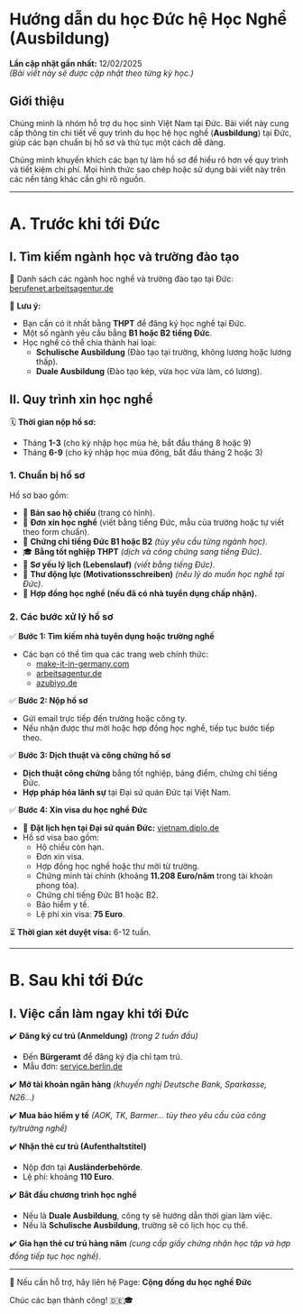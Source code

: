 # **Hướng dẫn du học Đức hệ Học Nghề (Ausbildung)**

**Lần cập nhật gần nhất:** 12/02/2025  
_(Bài viết này sẽ được cập nhật theo từng kỳ học.)_

## **Giới thiệu**

Chúng mình là nhóm hỗ trợ du học sinh Việt Nam tại Đức. Bài viết này cung cấp thông tin chi tiết về quy trình du học hệ học nghề (**Ausbildung**) tại Đức, giúp các bạn chuẩn bị hồ sơ và thủ tục một cách dễ dàng.

Chúng mình khuyến khích các bạn tự làm hồ sơ để hiểu rõ hơn về quy trình và tiết kiệm chi phí. Mọi hình thức sao chép hoặc sử dụng bài viết này trên các nền tảng khác cần ghi rõ nguồn.

---

# **A. Trước khi tới Đức**

## **I. Tìm kiếm ngành học và trường đào tạo**

🔗 Danh sách các ngành học nghề và trường đào tạo tại Đức: [berufenet.arbeitsagentur.de](https://berufenet.arbeitsagentur.de/)

📌 **Lưu ý:**

- Bạn cần có ít nhất bằng **THPT** để đăng ký học nghề tại Đức.
- Một số ngành yêu cầu bằng **B1 hoặc B2 tiếng Đức**.
- Học nghề có thể chia thành hai loại:
    - **Schulische Ausbildung** (Đào tạo tại trường, không lương hoặc lương thấp).
    - **Duale Ausbildung** (Đào tạo kép, vừa học vừa làm, có lương).

## **II. Quy trình xin học nghề**

🗓 **Thời gian nộp hồ sơ:**

- Tháng **1-3** (cho kỳ nhập học mùa hè, bắt đầu tháng 8 hoặc 9)
- Tháng **6-9** (cho kỳ nhập học mùa đông, bắt đầu tháng 2 hoặc 3)

### **1. Chuẩn bị hồ sơ**

Hồ sơ bao gồm:

- 📄 **Bản sao hộ chiếu** (trang có hình).
- 📝 **Đơn xin học nghề** (viết bằng tiếng Đức, mẫu của trường hoặc tự viết theo form chuẩn).
- 📜 **Chứng chỉ tiếng Đức B1 hoặc B2** _(tùy yêu cầu từng ngành học)_.
- 🎓 **Bằng tốt nghiệp THPT** _(dịch và công chứng sang tiếng Đức)_.
- 📃 **Sơ yếu lý lịch (Lebenslauf)** _(viết bằng tiếng Đức)_.
- 📩 **Thư động lực (Motivationsschreiben)** _(nêu lý do muốn học nghề tại Đức)_.
- 💼 **Hợp đồng học nghề (nếu đã có nhà tuyển dụng chấp nhận).**

### **2. Các bước xử lý hồ sơ**

✅ **Bước 1: Tìm kiếm nhà tuyển dụng hoặc trường nghề**

- Các bạn có thể tìm qua các trang web chính thức:
    - [make-it-in-germany.com](https://www.make-it-in-germany.com/)
    - [arbeitsagentur.de](https://www.arbeitsagentur.de/)
    - [azubiyo.de](https://www.azubiyo.de/)

✅ **Bước 2: Nộp hồ sơ**

- Gửi email trực tiếp đến trường hoặc công ty.
- Nếu nhận được thư mời hoặc hợp đồng học nghề, tiếp tục bước tiếp theo.

✅ **Bước 3: Dịch thuật và công chứng hồ sơ**

- **Dịch thuật công chứng** bằng tốt nghiệp, bảng điểm, chứng chỉ tiếng Đức.
- **Hợp pháp hóa lãnh sự** tại Đại sứ quán Đức tại Việt Nam.

✅ **Bước 4: Xin visa du học nghề Đức**

- 📅 **Đặt lịch hẹn tại Đại sứ quán Đức:** [vietnam.diplo.de](https://vietnam.diplo.de/)
- Hồ sơ visa bao gồm:
    - Hộ chiếu còn hạn.
    - Đơn xin visa.
    - Hợp đồng học nghề hoặc thư mời từ trường.
    - Chứng minh tài chính (khoảng **11.208 Euro/năm** trong tài khoản phong tỏa).
    - Chứng chỉ tiếng Đức B1 hoặc B2.
    - Bảo hiểm y tế.
    - Lệ phí xin visa: **75 Euro**.

⏳ **Thời gian xét duyệt visa:** 6-12 tuần.

---

# **B. Sau khi tới Đức**

## **I. Việc cần làm ngay khi tới Đức**

✔️ **Đăng ký cư trú (Anmeldung)** _(trong 2 tuần đầu)_

- Đến **Bürgeramt** để đăng ký địa chỉ tạm trú.
- Mẫu đơn: [service.berlin.de](https://service.berlin.de/)

✔️ **Mở tài khoản ngân hàng** _(khuyến nghị Deutsche Bank, Sparkasse, N26...)_

✔️ **Mua bảo hiểm y tế** _(AOK, TK, Barmer... tùy theo yêu cầu của công ty/trường nghề)_

✔️ **Nhận thẻ cư trú (Aufenthaltstitel)**

- Nộp đơn tại **Ausländerbehörde**.
- Lệ phí: khoảng **110 Euro**.

✔️ **Bắt đầu chương trình học nghề**

- Nếu là **Duale Ausbildung**, công ty sẽ hướng dẫn thời gian làm việc.
- Nếu là **Schulische Ausbildung**, trường sẽ có lịch học cụ thể.

✔️ **Gia hạn thẻ cư trú hàng năm** _(cung cấp giấy chứng nhận học tập và hợp đồng tiếp tục học nghề)_.

---

💬 Nếu cần hỗ trợ, hãy liên hệ Page: **Cộng đồng du học nghề Đức**

Chúc các bạn thành công! 🇩🇪🎓